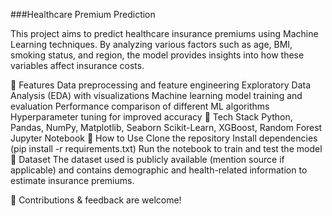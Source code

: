 ###Healthcare Premium Prediction

This project aims to predict healthcare insurance premiums using Machine Learning techniques. By analyzing various factors such as age, BMI, smoking status, and region, the model provides insights into how these variables affect insurance costs.

🔹 Features
Data preprocessing and feature engineering
Exploratory Data Analysis (EDA) with visualizations
Machine learning model training and evaluation
Performance comparison of different ML algorithms
Hyperparameter tuning for improved accuracy
🔹 Tech Stack
Python, Pandas, NumPy, Matplotlib, Seaborn
Scikit-Learn, XGBoost, Random Forest
Jupyter Notebook
🔹 How to Use
Clone the repository
Install dependencies (pip install -r requirements.txt)
Run the notebook to train and test the model
🔹 Dataset
The dataset used is publicly available (mention source if applicable) and contains demographic and health-related information to estimate insurance premiums.

🚀 Contributions & feedback are welcome!
